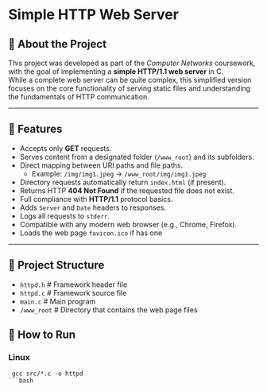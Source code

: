 # Simple HTTP Web Server

## 📜 About the Project
This project was developed as part of the *Computer Networks* coursework, with the goal of implementing a **simple HTTP/1.1 web server** in C.  
While a complete web server can be quite complex, this simplified version focuses on the core functionality of serving static files and understanding the fundamentals of HTTP communication.

---

## 🎯 Features
- Accepts only **GET** requests.
- Serves content from a designated folder (`/www_root`) and its subfolders.
- Direct mapping between URI paths and file paths.
  - Example: `/img/img1.jpeg` → `/www_root/img/img1.jpeg`
- Directory requests automatically return `index.html` (if present).
- Returns HTTP **404 Not Found** if the requested file does not exist.
- Full compliance with **HTTP/1.1** protocol basics.
- Adds `Server` and `Date` headers to responses.
- Logs all requests to `stderr`.
- Compatible with any modern web browser (e.g., Chrome, Firefox).
- Loads the web page `favicon.ico` if has one

---

## 📂 Project Structure

- `httpd.h` # Framework header file
- `httpd.c` # Framework source file
- `main.c` # Main program
- `/www_root` # Directory that contains the web page files

 ## 🚀 How to Run

 ### Linux

```
 gcc src/*.c -o httpd
```bash

 

